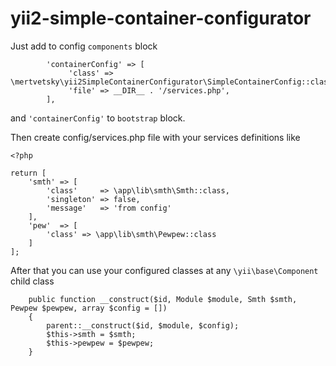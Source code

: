 # yii2-simple-container-configurator
Just add to config `components` block
```
        'containerConfig' => [
             'class' => \mertvetsky\yii2SimpleContainerConfigurator\SimpleContainerConfig::class,
             'file' => __DIR__ . '/services.php',
        ],
```
and `'containerConfig'` to `bootstrap` block.

Then create config/services.php file with your services definitions like
```
<?php

return [
    'smth' => [
        'class'     => \app\lib\smth\Smth::class,
        'singleton' => false,
        'message'   => 'from config'
    ],
    'pew'  => [
        'class' => \app\lib\smth\Pewpew::class
    ]
];
```

After that you can use your configured classes at any `\yii\base\Component` child class
```
    public function __construct($id, Module $module, Smth $smth, Pewpew $pewpew, array $config = [])
    {
        parent::__construct($id, $module, $config);
        $this->smth = $smth;
        $this->pewpew = $pewpew;
    }
```
